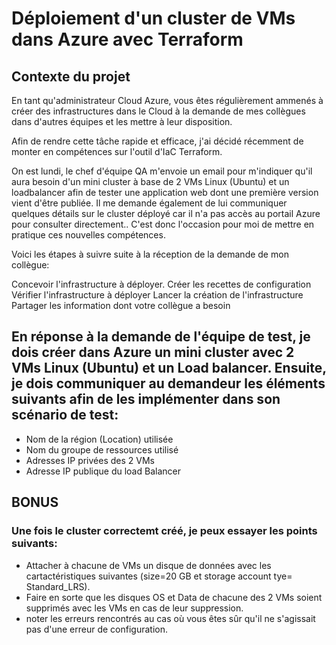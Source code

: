 # Déploiement d'un cluster de VMs dans Azure avec Terraform

## Contexte du projet
En tant qu'administrateur Cloud Azure, vous êtes régulièrement ammenés à créer des infrastructures dans le Cloud à la demande de mes collègues dans d'autres équipes et les mettre à leur disposition.

Afin de rendre cette tâche rapide et efficace, j'ai décidé récemment de monter en compétences sur l'outil d'IaC Terraform.

On est lundi, le chef d'équipe QA m'envoie un email pour m'indiquer qu'il aura besoin d'un mini cluster à base de 2 VMs Linux (Ubuntu) et un loadbalancer afin de tester une application web dont une première version vient d'être publiée. Il me demande également de lui communiquer quelques détails sur le cluster déployé car il n'a pas accès au portail Azure pour consulter directement.. C'est donc l'occasion pour moi de mettre en pratique ces nouvelles compétences.

Voici les étapes à suivre suite à la réception de la demande de mon collègue:

Concevoir l'infrastructure à déployer.
Créer les recettes de configuration
Vérifier l'infrastructure à déployer
Lancer la création de l'infrastructure
Partager les information dont votre collègue a besoin
## En réponse à la demande de l'équipe de test, je dois créer dans Azure un mini cluster avec 2 VMs Linux (Ubuntu) et un Load balancer. Ensuite, je dois communiquer au demandeur les éléments suivants afin de les implémenter dans son scénario de test:
- Nom de la région (Location) utilisée
- Nom du groupe de ressources utilisé
- Adresses IP privées des 2 VMs
- Adresse IP publique du load Balancer

## BONUS

### Une fois le cluster correctemt créé, je peux essayer les points suivants:

- Attacher à chacune de VMs un disque de données avec les cartactéristiques suivantes (size=20 GB et storage account tye= Standard_LRS).
- Faire en sorte que les disques OS et Data de chacune des 2 VMs soient supprimés avec les VMs en cas de leur suppression.
- noter les erreurs rencontrés au cas où vous êtes sûr qu'il ne s'agissait pas d'une erreur de configuration.